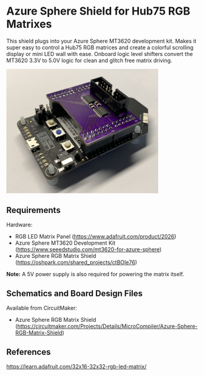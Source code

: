<!--
Microcontrollers: MT3620
Development Modules: MT3620 Development Kit, MT3620 Mini Dev Board, MT3620 Module(AI-Link WF-M620-RSC1)
Seeed SKU: 102991012, 102110267, 317060362
-->

# Azure Sphere Shield for Hub75 RGB Matrixes
 This shield plugs into your Azure Sphere MT3620 development kit. Makes it super easy to control a Hub75 RGB matrices and create a colorful scrolling display or mini LED wall with ease. Onboard logic level shifters convert the MT3620 3.3V to 5.0V logic for clean and glitch free matrix driving.

<img src="https://github.com/microcompiler/azmatrix/blob/master/images/IMG_0043v2.jpg" alt="Image of Azure Sphere Shield" width="400" hight="400"/>

## Requirements
Hardware:
* RGB LED Matrix Panel (https://www.adafruit.com/product/2026)
* Azure Sphere MT3620 Development Kit (https://www.seeedstudio.com/mt3620-for-azure-sphere)
* Azure Sphere RGB Matrix Shield (https://oshpark.com/shared_projects/ctBOIe76)

<span class="tips"> **Note:** A 5V power supply is also required for powering the matrix itself. </span>

## Schematics and Board Design Files
Available from CircuitMaker:
 - Azure Sphere RGB Matrix Shield (https://circuitmaker.com/Projects/Details/MicroCompiler/Azure-Sphere-RGB-Matrix-Shield)

## References
https://learn.adafruit.com/32x16-32x32-rgb-led-matrix/